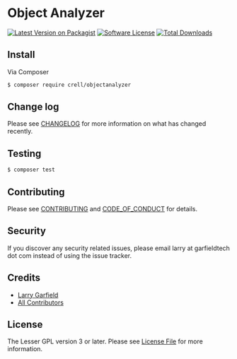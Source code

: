 # Object Analyzer

[![Latest Version on Packagist][ico-version]][link-packagist]
[![Software License][ico-license]](LICENSE.md)
[![Total Downloads][ico-downloads]][link-downloads]


## Install

Via Composer

``` bash
$ composer require crell/objectanalyzer
```

## Change log

Please see [CHANGELOG](CHANGELOG.md) for more information on what has changed recently.

## Testing

``` bash
$ composer test
```

## Contributing

Please see [CONTRIBUTING](CONTRIBUTING.md) and [CODE_OF_CONDUCT](CODE_OF_CONDUCT.md) for details.

## Security

If you discover any security related issues, please email larry at garfieldtech dot com instead of using the issue tracker.

## Credits

- [Larry Garfield][link-author]
- [All Contributors][link-contributors]

## License

The Lesser GPL version 3 or later. Please see [License File](LICENSE.md) for more information.

[ico-version]: https://img.shields.io/packagist/v/Crell/ObjectAnalyzer.svg?style=flat-square
[ico-license]: https://img.shields.io/badge/License-LGPLv3-green.svg?style=flat-square
[ico-downloads]: https://img.shields.io/packagist/dt/Crell/ObjectAnalyzer.svg?style=flat-square

[link-packagist]: https://packagist.org/packages/Crell/ObjectAnalyzer
[link-scrutinizer]: https://scrutinizer-ci.com/g/Crell/ObjectAnalyzer/code-structure
[link-code-quality]: https://scrutinizer-ci.com/g/Crell/ObjectAnalyzer
[link-downloads]: https://packagist.org/packages/Crell/ObjectAnalyzer
[link-author]: https://github.com/Crell
[link-contributors]: ../../contributors

